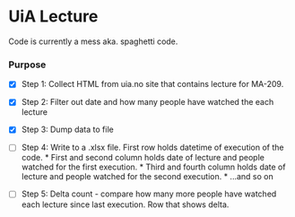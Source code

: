 # UiA Lecture

Code is currently a mess aka. spaghetti code. 

### Purpose
* [x] Step 1: Collect HTML from uia.no site that contains lecture for MA-209.
* [x] Step 2: Filter out date and how many people have watched the each lecture
* [x] Step 3: Dump data to file
* [ ] Step 4: Write to a .xlsx file. First row holds datetime of execution of the code. 
       * First and second column holds date of lecture and people watched for the first execution. 
       * Third and fourth column holds date of lecture and people watched for the second execution. 
       * ...and so on
* [ ] Step 5: Delta count - compare how many more people have watched each lecture since last execution. Row that shows delta. 

